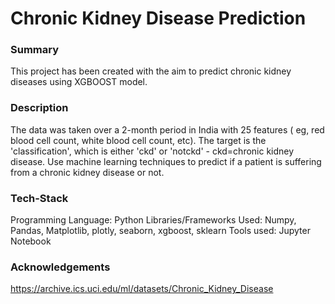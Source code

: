 # Chronic Kidney Disease Prediction

### Summary
This project has been created with the aim to predict chronic kidney diseases using XGBOOST model.

### Description
The data was taken over a 2-month period in India with 25 features ( eg, red blood cell count, white blood cell count, etc). The target is the 'classification', which is either 'ckd' or 'notckd' - ckd=chronic kidney disease. Use machine learning techniques to predict if a patient is suffering from a chronic kidney disease or not.


### Tech-Stack
Programming Language: Python
Libraries/Frameworks Used: Numpy, Pandas, Matplotlib, plotly, seaborn, xgboost, sklearn
Tools used: Jupyter Notebook

### Acknowledgements
https://archive.ics.uci.edu/ml/datasets/Chronic_Kidney_Disease
